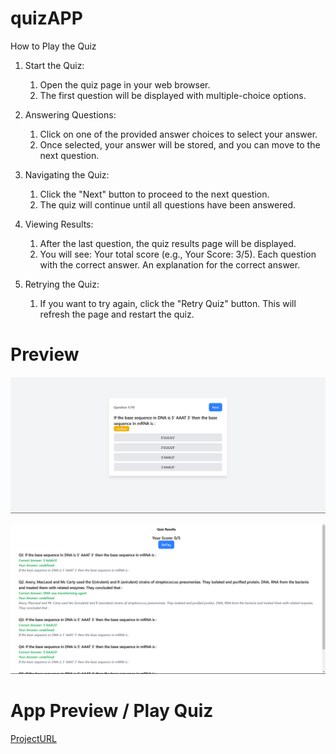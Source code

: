 # quizAPP

How to Play the Quiz

1. Start the Quiz:

   1.   Open the quiz page in your web browser.
   2. The first question will be displayed with multiple-choice options.

2. Answering Questions:

   1. Click on one of the provided answer choices to select your answer.
   2. Once selected, your answer will be stored, and you can move to the next question.

3. Navigating the Quiz:

   1. Click the "Next" button to proceed to the next question.
   2. The quiz will continue until all questions have been answered.

4. Viewing Results:

   1. After the last question, the quiz results page will be displayed.
   2. You will see: 
      Your total score (e.g., Your Score: 3/5).
Each question with the correct answer.
An explanation for the correct answer.

5. Retrying the Quiz:

   1. If you want to try again, click the "Retry Quiz" button.
This will refresh the page and restart the quiz.


# Preview 
![imagealt](https://github.com/adityamanchandani03/quizAPP/blob/c151dd3d51800f2c953208a66dbfa2ea92da7736/appPreview/Screenshot%20(13).png) 

![imagealt](https://github.com/adityamanchandani03/quizAPP/blob/c151dd3d51800f2c953208a66dbfa2ea92da7736/appPreview/Screenshot%20(14).png)


 # App Preview / Play Quiz
 [ProjectURL](https://adityamanchandani03.github.io/quizAPP/)


